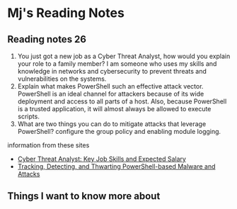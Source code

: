 # Mj's Reading Notes

## Reading notes 26

1. You just got a new job as a Cyber Threat Analyst, how would you explain your role to a family member? I am someone who uses my skills and knowledge in networks and cybersecurity to prevent threats and vulnerabilities on the systems. 
2. Explain what makes PowerShell such an effective attack vector. PowerShell is an ideal channel for attackers because of its wide deployment and access to all parts of a host. Also, because PowerShell is a trusted application, it will almost always be allowed to execute scripts.
3. What are two things you can do to mitigate attacks that leverage PowerShell? configure the group policy and enabling module logging. 

information from these sites
- [Cyber Threat Analyst: Key Job Skills and Expected Salary](https://www.spiceworks.com/it-security/vulnerability-management/articles/cyber-threat-analyst-key-jobs-and-salary/)
- [Tracking, Detecting, and Thwarting PowerShell-based Malware and Attacks](https://www.trendmicro.com/vinfo/us/security/news/cybercrime-and-digital-threats/tracking-detecting-and-thwarting-powershell-based-malware-and-attacks)

## Things I want to know more about
